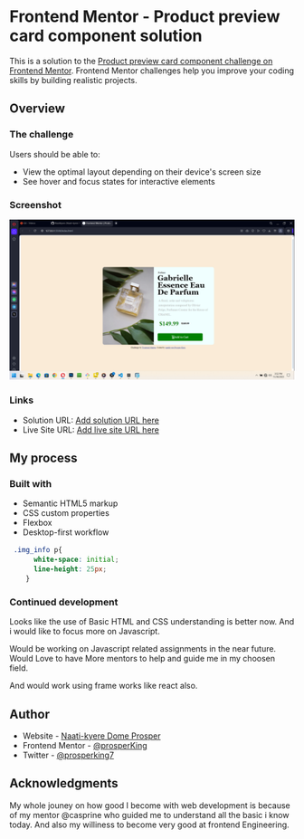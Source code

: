 # Frontend Mentor - Product preview card component solution

This is a solution to the [Product preview card component challenge on Frontend Mentor](https://www.frontendmentor.io/challenges/product-preview-card-component-GO7UmttRfa). Frontend Mentor challenges help you improve your coding skills by building realistic projects. 

## Overview

### The challenge

Users should be able to:

- View the optimal layout depending on their device's screen size
- See hover and focus states for interactive elements

### Screenshot

<img src="Screenshots/landing_page.PNG">


### Links

- Solution URL: [Add solution URL here](https://your-solution-url.com)
- Live Site URL: [Add live site URL here](https://your-live-site-url.com)

## My process

### Built with

- Semantic HTML5 markup
- CSS custom properties
- Flexbox
- Desktop-first workflow


```css
 .img_info p{
      white-space: initial;
      line-height: 25px;   
    }

```


### Continued development

Looks like the use of Basic HTML and CSS understanding is better now. And i would like to focus more on Javascript.

Would be working on Javascript related assignments in the near future. Would Love to have More mentors to help and guide me in my choosen field.

And would work using frame works like react also. 


## Author

- Website - [Naati-kyere Dome Prosper](https://www.your-site.com)
- Frontend Mentor - [@prosperKing](https://www.frontendmentor.io/profile/yourusername)
- Twitter - [@prosperking7](https://www.twitter.com/yourusername)


## Acknowledgments

My whole jouney on how good I become with web development is because of my mentor @casprine who guided me to understand all the basic i know today. And also my williness to become very good at frontend Engineering. 

